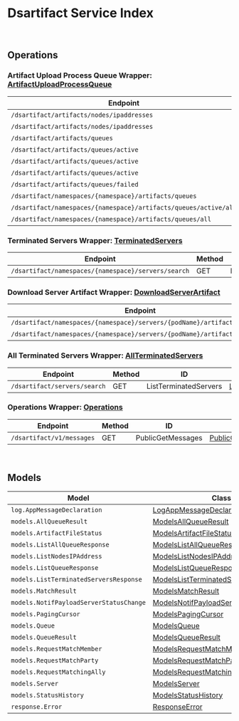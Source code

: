 # Dsartifact Service Index

&nbsp;  

## Operations

### Artifact Upload Process Queue Wrapper:  [ArtifactUploadProcessQueue](../../src/main/java/net/accelbyte/sdk/api/dsartifact/wrappers/ArtifactUploadProcessQueue.java)
| Endpoint | Method | ID | Class | Example |
|---|---|---|---|---|
| `/dsartifact/artifacts/nodes/ipaddresses` | GET | ListNodesIPAddress | [ListNodesIPAddress](../../src/main/java/net/accelbyte/sdk/api/dsartifact/operations/artifact_upload_process_queue/ListNodesIPAddress.java) | [ListNodesIPAddress](../../samples/cli/src/main/java/net/accelbyte/sdk/cli/api/dsartifact/artifact_upload_process_queue/ListNodesIPAddress.java) |
| `/dsartifact/artifacts/nodes/ipaddresses` | DELETE | DeleteNodeByID | [DeleteNodeByID](../../src/main/java/net/accelbyte/sdk/api/dsartifact/operations/artifact_upload_process_queue/DeleteNodeByID.java) | [DeleteNodeByID](../../samples/cli/src/main/java/net/accelbyte/sdk/cli/api/dsartifact/artifact_upload_process_queue/DeleteNodeByID.java) |
| `/dsartifact/artifacts/queues` | GET | ListQueue | [ListQueue](../../src/main/java/net/accelbyte/sdk/api/dsartifact/operations/artifact_upload_process_queue/ListQueue.java) | [ListQueue](../../samples/cli/src/main/java/net/accelbyte/sdk/cli/api/dsartifact/artifact_upload_process_queue/ListQueue.java) |
| `/dsartifact/artifacts/queues/active` | GET | GetActiveQueue | [GetActiveQueue](../../src/main/java/net/accelbyte/sdk/api/dsartifact/operations/artifact_upload_process_queue/GetActiveQueue.java) | [GetActiveQueue](../../samples/cli/src/main/java/net/accelbyte/sdk/cli/api/dsartifact/artifact_upload_process_queue/GetActiveQueue.java) |
| `/dsartifact/artifacts/queues/active` | PUT | SetActiveQueue | [SetActiveQueue](../../src/main/java/net/accelbyte/sdk/api/dsartifact/operations/artifact_upload_process_queue/SetActiveQueue.java) | [SetActiveQueue](../../samples/cli/src/main/java/net/accelbyte/sdk/cli/api/dsartifact/artifact_upload_process_queue/SetActiveQueue.java) |
| `/dsartifact/artifacts/queues/active` | DELETE | DeleteActiveQueue | [DeleteActiveQueue](../../src/main/java/net/accelbyte/sdk/api/dsartifact/operations/artifact_upload_process_queue/DeleteActiveQueue.java) | [DeleteActiveQueue](../../samples/cli/src/main/java/net/accelbyte/sdk/cli/api/dsartifact/artifact_upload_process_queue/DeleteActiveQueue.java) |
| `/dsartifact/artifacts/queues/failed` | PUT | ReportFailedUpload | [ReportFailedUpload](../../src/main/java/net/accelbyte/sdk/api/dsartifact/operations/artifact_upload_process_queue/ReportFailedUpload.java) | [ReportFailedUpload](../../samples/cli/src/main/java/net/accelbyte/sdk/cli/api/dsartifact/artifact_upload_process_queue/ReportFailedUpload.java) |
| `/dsartifact/namespaces/{namespace}/artifacts/queues` | DELETE | DeleteQueue | [DeleteQueue](../../src/main/java/net/accelbyte/sdk/api/dsartifact/operations/artifact_upload_process_queue/DeleteQueue.java) | [DeleteQueue](../../samples/cli/src/main/java/net/accelbyte/sdk/cli/api/dsartifact/artifact_upload_process_queue/DeleteQueue.java) |
| `/dsartifact/namespaces/{namespace}/artifacts/queues/active/all` | GET | ListAllActiveQueue | [ListAllActiveQueue](../../src/main/java/net/accelbyte/sdk/api/dsartifact/operations/artifact_upload_process_queue/ListAllActiveQueue.java) | [ListAllActiveQueue](../../samples/cli/src/main/java/net/accelbyte/sdk/cli/api/dsartifact/artifact_upload_process_queue/ListAllActiveQueue.java) |
| `/dsartifact/namespaces/{namespace}/artifacts/queues/all` | GET | ListAllQueue | [ListAllQueue](../../src/main/java/net/accelbyte/sdk/api/dsartifact/operations/artifact_upload_process_queue/ListAllQueue.java) | [ListAllQueue](../../samples/cli/src/main/java/net/accelbyte/sdk/cli/api/dsartifact/artifact_upload_process_queue/ListAllQueue.java) |

### Terminated Servers Wrapper:  [TerminatedServers](../../src/main/java/net/accelbyte/sdk/api/dsartifact/wrappers/TerminatedServers.java)
| Endpoint | Method | ID | Class | Example |
|---|---|---|---|---|
| `/dsartifact/namespaces/{namespace}/servers/search` | GET | ListTerminatedServersWithNamespace | [ListTerminatedServersWithNamespace](../../src/main/java/net/accelbyte/sdk/api/dsartifact/operations/terminated_servers/ListTerminatedServersWithNamespace.java) | [ListTerminatedServersWithNamespace](../../samples/cli/src/main/java/net/accelbyte/sdk/cli/api/dsartifact/terminated_servers/ListTerminatedServersWithNamespace.java) |

### Download Server Artifact Wrapper:  [DownloadServerArtifact](../../src/main/java/net/accelbyte/sdk/api/dsartifact/wrappers/DownloadServerArtifact.java)
| Endpoint | Method | ID | Class | Example |
|---|---|---|---|---|
| `/dsartifact/namespaces/{namespace}/servers/{podName}/artifacts/download` | GET | DownloadServerArtifacts | [DownloadServerArtifacts](../../src/main/java/net/accelbyte/sdk/api/dsartifact/operations/download_server_artifact/DownloadServerArtifacts.java) | [DownloadServerArtifacts](../../samples/cli/src/main/java/net/accelbyte/sdk/cli/api/dsartifact/download_server_artifact/DownloadServerArtifacts.java) |
| `/dsartifact/namespaces/{namespace}/servers/{podName}/artifacts/exists` | GET | CheckServerArtifact | [CheckServerArtifact](../../src/main/java/net/accelbyte/sdk/api/dsartifact/operations/download_server_artifact/CheckServerArtifact.java) | [CheckServerArtifact](../../samples/cli/src/main/java/net/accelbyte/sdk/cli/api/dsartifact/download_server_artifact/CheckServerArtifact.java) |

### All Terminated Servers Wrapper:  [AllTerminatedServers](../../src/main/java/net/accelbyte/sdk/api/dsartifact/wrappers/AllTerminatedServers.java)
| Endpoint | Method | ID | Class | Example |
|---|---|---|---|---|
| `/dsartifact/servers/search` | GET | ListTerminatedServers | [ListTerminatedServers](../../src/main/java/net/accelbyte/sdk/api/dsartifact/operations/all_terminated_servers/ListTerminatedServers.java) | [ListTerminatedServers](../../samples/cli/src/main/java/net/accelbyte/sdk/cli/api/dsartifact/all_terminated_servers/ListTerminatedServers.java) |

### Operations Wrapper:  [Operations](../../src/main/java/net/accelbyte/sdk/api/dsartifact/wrappers/Operations.java)
| Endpoint | Method | ID | Class | Example |
|---|---|---|---|---|
| `/dsartifact/v1/messages` | GET | PublicGetMessages | [PublicGetMessages](../../src/main/java/net/accelbyte/sdk/api/dsartifact/operations/operations/PublicGetMessages.java) | [PublicGetMessages](../../samples/cli/src/main/java/net/accelbyte/sdk/cli/api/dsartifact/operations/PublicGetMessages.java) |


&nbsp;  

## Models

| Model | Class |
|---|---|
| `log.AppMessageDeclaration` | [LogAppMessageDeclaration](../../src/main/java/net/accelbyte/sdk/api/dsartifact/models/LogAppMessageDeclaration.java) |
| `models.AllQueueResult` | [ModelsAllQueueResult](../../src/main/java/net/accelbyte/sdk/api/dsartifact/models/ModelsAllQueueResult.java) |
| `models.ArtifactFileStatus` | [ModelsArtifactFileStatus](../../src/main/java/net/accelbyte/sdk/api/dsartifact/models/ModelsArtifactFileStatus.java) |
| `models.ListAllQueueResponse` | [ModelsListAllQueueResponse](../../src/main/java/net/accelbyte/sdk/api/dsartifact/models/ModelsListAllQueueResponse.java) |
| `models.ListNodesIPAddress` | [ModelsListNodesIPAddress](../../src/main/java/net/accelbyte/sdk/api/dsartifact/models/ModelsListNodesIPAddress.java) |
| `models.ListQueueResponse` | [ModelsListQueueResponse](../../src/main/java/net/accelbyte/sdk/api/dsartifact/models/ModelsListQueueResponse.java) |
| `models.ListTerminatedServersResponse` | [ModelsListTerminatedServersResponse](../../src/main/java/net/accelbyte/sdk/api/dsartifact/models/ModelsListTerminatedServersResponse.java) |
| `models.MatchResult` | [ModelsMatchResult](../../src/main/java/net/accelbyte/sdk/api/dsartifact/models/ModelsMatchResult.java) |
| `models.NotifPayloadServerStatusChange` | [ModelsNotifPayloadServerStatusChange](../../src/main/java/net/accelbyte/sdk/api/dsartifact/models/ModelsNotifPayloadServerStatusChange.java) |
| `models.PagingCursor` | [ModelsPagingCursor](../../src/main/java/net/accelbyte/sdk/api/dsartifact/models/ModelsPagingCursor.java) |
| `models.Queue` | [ModelsQueue](../../src/main/java/net/accelbyte/sdk/api/dsartifact/models/ModelsQueue.java) |
| `models.QueueResult` | [ModelsQueueResult](../../src/main/java/net/accelbyte/sdk/api/dsartifact/models/ModelsQueueResult.java) |
| `models.RequestMatchMember` | [ModelsRequestMatchMember](../../src/main/java/net/accelbyte/sdk/api/dsartifact/models/ModelsRequestMatchMember.java) |
| `models.RequestMatchParty` | [ModelsRequestMatchParty](../../src/main/java/net/accelbyte/sdk/api/dsartifact/models/ModelsRequestMatchParty.java) |
| `models.RequestMatchingAlly` | [ModelsRequestMatchingAlly](../../src/main/java/net/accelbyte/sdk/api/dsartifact/models/ModelsRequestMatchingAlly.java) |
| `models.Server` | [ModelsServer](../../src/main/java/net/accelbyte/sdk/api/dsartifact/models/ModelsServer.java) |
| `models.StatusHistory` | [ModelsStatusHistory](../../src/main/java/net/accelbyte/sdk/api/dsartifact/models/ModelsStatusHistory.java) |
| `response.Error` | [ResponseError](../../src/main/java/net/accelbyte/sdk/api/dsartifact/models/ResponseError.java) |
